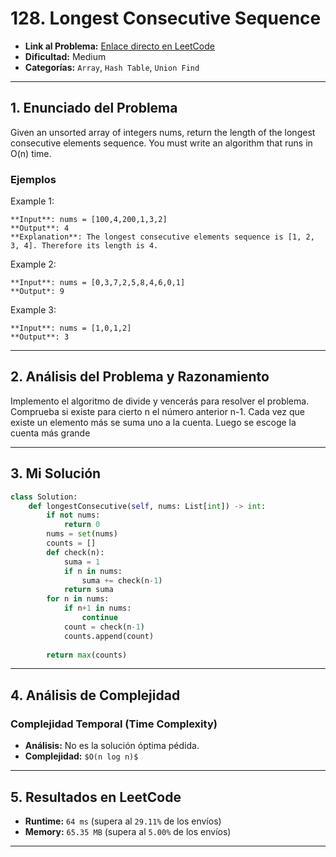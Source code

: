 # 128. Longest Consecutive Sequence

- **Link al Problema:** [Enlace directo en LeetCode](https://leetcode.com/problems/longest-consecutive-sequence/)
- **Dificultad:** Medium
- **Categorías:** `Array`, `Hash Table`, `Union Find`

---

## 1. Enunciado del Problema

Given an unsorted array of integers nums, return the length of the longest consecutive elements sequence.
You must write an algorithm that runs in O(n) time.

### Ejemplos

Example 1:

    **Input**: nums = [100,4,200,1,3,2]
    **Output**: 4
    **Explanation**: The longest consecutive elements sequence is [1, 2, 3, 4]. Therefore its length is 4.

Example 2:

    **Input**: nums = [0,3,7,2,5,8,4,6,0,1]
    **Output*: 9

Example 3:

    **Input**: nums = [1,0,1,2]
    **Output**: 3

---

## 2. Análisis del Problema y Razonamiento

Implemento el algoritmo de divide y vencerás para resolver el problema. Comprueba si existe para cierto n el número anterior n-1. Cada vez que existe un elemento más se suma uno a la cuenta. Luego se escoge la cuenta más grande

---

## 3. Mi Solución

```python
class Solution:
    def longestConsecutive(self, nums: List[int]) -> int:
        if not nums:
            return 0
        nums = set(nums)
        counts = []
        def check(n):
            suma = 1
            if n in nums:
                suma += check(n-1)
            return suma
        for n in nums:
            if n+1 in nums:
                continue
            count = check(n-1)
            counts.append(count)
        
        return max(counts)
```

---

## 4. Análisis de Complejidad

### Complejidad Temporal (Time Complexity)
- **Análisis:** No es la solución óptima pédida.
- **Complejidad:** `$O(n log n)$`


---

## 5. Resultados en LeetCode

- **Runtime:** `64 ms` (supera al `29.11%` de los envíos)
- **Memory:** `65.35 MB` (supera al `5.00%` de los envíos)

---
